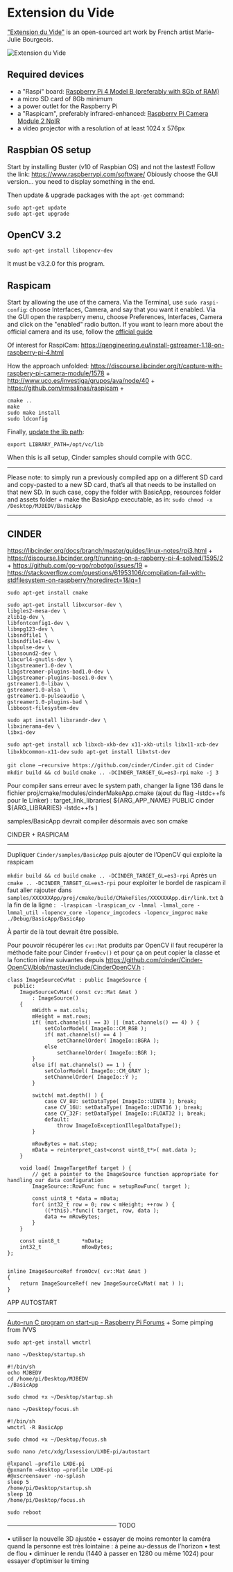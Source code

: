 # Extension du Vide
["Extension du Vide"](https://www.mariejuliebourgeois.fr/projets/extension-du-vide/) is an open-sourced art work by French artist Marie-Julie Bourgeois.

![Extension du Vide](https://www.mariejuliebourgeois.fr/wp-content/uploads/2021/10/EDV5.png)

## Required devices
* a "Raspi" board: [Raspberry Pi 4 Model B (preferably with 8Gb of RAM)](https://www.raspberrypi.com/products/raspberry-pi-4-model-b/)
* a micro SD card of 8Gb minimum
* a power outlet for the Raspberry Pi
* a "Raspicam", preferably infrared-enhanced: [Raspberry Pi Camera Module 2 NoIR](https://www.raspberrypi.com/products/pi-noir-camera-v2/)
* a video projector with a resolution of at least 1024 x 576px

## Raspbian OS setup

Start by installing Buster (v10 of Raspbian OS) and not the lastest! Follow the link: https://www.raspberrypi.com/software/
Obiously choose the GUI version… you need to display something in the end.

Then update & upgrade packages with the `apt-get` command:

```
sudo apt-get update
sudo apt-get upgrade
```

## OpenCV 3.2

`sudo apt-get install libopencv-dev`

It must be v3.2.0 for this program.

## Raspicam

Start by allowing the use of the camera. Via the Terminal, use `sudo raspi-config`: choose Interfaces, Camera, and say that you want it enabled. Via the GUI open the raspberry menu, choose Preferences, Interfaces, Camera and click on the "enabled" radio button.
If you want to learn more about the official camera and its use, follow the [official guide](https://projects.raspberrypi.org/en/projects/getting-started-with-picamera/2)

Of interest for RaspiCam:
https://qengineering.eu/install-gstreamer-1.18-on-raspberry-pi-4.html

How the approach unfolded:
https://discourse.libcinder.org/t/capture-with-raspbery-pi-camera-module/1578
+
http://www.uco.es/investiga/grupos/ava/node/40
+
https://github.com/rmsalinas/raspicam
+

```
cmake ..
make
sudo make install
sudo ldconfig   
```

Finally, [update the lib path](https://raspberrypi.stackexchange.com/questions/24394/raspicam-c-api-mmal-linking):

`export LIBRARY_PATH=/opt/vc/lib`

When this is all setup, Cinder samples should compile with GCC.



______________________________

Please note: to simply run a previously compiled app on a different SD card and copy-pasted to a new SD card, that’s all that needs to be installed on that new SD.
In such case, copy the folder with BasicApp, resources folder and assets folder + make the BasicApp executable, as in:
`sudo chmod -x /Desktop/MJBEDV/BasicApp`

______________________________



## CINDER

https://libcinder.org/docs/branch/master/guides/linux-notes/rpi3.html
+
https://discourse.libcinder.org/t/running-on-a-rapberry-pi-4-solved/1595/2
+
https://github.com/go-vgo/robotgo/issues/19
+
https://stackoverflow.com/questions/61953106/compilation-fail-with-stdfilesystem-on-raspberry?noredirect=1&lq=1


`sudo apt-get install cmake`

```
sudo apt-get install libxcursor-dev \
libgles2-mesa-dev \
zlib1g-dev \
libfontconfig1-dev \
libmpg123-dev \
libsndfile1 \
libsndfile1-dev \
libpulse-dev \
libasound2-dev \
libcurl4-gnutls-dev \
libgstreamer1.0-dev \
libgstreamer-plugins-bad1.0-dev \
libgstreamer-plugins-base1.0-dev \
gstreamer1.0-libav \
gstreamer1.0-alsa \
gstreamer1.0-pulseaudio \
gstreamer1.0-plugins-bad \
libboost-filesystem-dev
```

```
sudo apt install libxrandr-dev \
libxinerama-dev \
libxi-dev
```

`sudo apt-get install xcb libxcb-xkb-dev x11-xkb-utils libx11-xcb-dev libxkbcommon-x11-dev`
`sudo apt-get install libxtst-dev`

`git clone —recursive https://github.com/cinder/Cinder.git`
`cd Cinder`
`mkdir build && cd build`
`cmake .. -DCINDER_TARGET_GL=es3-rpi`
`make -j 3`


Pour compiler sans erreur avec le system path, changer la ligne 136 dans le fichier proj/cmake/modules/cinderMakeApp.cmake (ajout du flag -lstdc++fs pour le Linker) :
	target_link_libraries( ${ARG_APP_NAME} PUBLIC cinder ${ARG_LIBRARIES} -lstdc++fs )


samples/BasicApp devrait compiler désormais avec son cmake


CINDER + RASPICAM
_________________________________

Dupliquer `Cinder/samples/BasicApp` puis ajouter de l’OpenCV qui exploite la raspicam

`mkdir build && cd build`
`cmake .. -DCINDER_TARGET_GL=es3-rpi`
Après un `cmake .. -DCINDER_TARGET_GL=es3-rpi` pour exploiter le bordel de raspicam il faut aller rajouter dans `samples/XXXXXXApp/proj/cmake/build/CMakeFiles/XXXXXXApp.dir/link.txt` à  la fin de la ligne :
` -lraspicam -lraspicam_cv -lmmal -lmmal_core -lmmal_util -lopencv_core -lopencv_imgcodecs -lopencv_imgproc`
`make`
`./Debug/BasicApp/BasicApp`


À partir de là  tout devrait être possible.

Pour pouvoir récupérer les `cv::Mat` produits par OpenCV il faut recupérer la méthode faite pour Cinder `fromOcv()` et pour ça on peut copier la classe et la fonction inline suivantes depuis https://github.com/cinder/Cinder-OpenCV/blob/master/include/CinderOpenCV.h :

```
class ImageSourceCvMat : public ImageSource {
  public:
	ImageSourceCvMat( const cv::Mat &mat )
		: ImageSource()
	{
		mWidth = mat.cols;
		mHeight = mat.rows;
		if( (mat.channels() == 3) || (mat.channels() == 4) ) {
			setColorModel( ImageIo::CM_RGB );
			if( mat.channels() == 4 )
				setChannelOrder( ImageIo::BGRA );
			else
				setChannelOrder( ImageIo::BGR );
		}
		else if( mat.channels() == 1 ) {
			setColorModel( ImageIo::CM_GRAY );
			setChannelOrder( ImageIo::Y );
		}
		
		switch( mat.depth() ) {
			case CV_8U: setDataType( ImageIo::UINT8 ); break;
			case CV_16U: setDataType( ImageIo::UINT16 ); break;
			case CV_32F: setDataType( ImageIo::FLOAT32 ); break;
			default:
				throw ImageIoExceptionIllegalDataType();
		}

		mRowBytes = mat.step;
		mData = reinterpret_cast<const uint8_t*>( mat.data );
	}

	void load( ImageTargetRef target ) {
		// get a pointer to the ImageSource function appropriate for handling our data configuration
		ImageSource::RowFunc func = setupRowFunc( target );
		
		const uint8_t *data = mData;
		for( int32_t row = 0; row < mHeight; ++row ) {
			((*this).*func)( target, row, data );
			data += mRowBytes;
		}
	}
	
	const uint8_t		*mData;
	int32_t				mRowBytes;
};


inline ImageSourceRef fromOcv( cv::Mat &mat )
{
	return ImageSourceRef( new ImageSourceCvMat( mat ) );
}
```



APP AUTOSTART
______________________________

[Auto-run C program on start-up - Raspberry Pi Forums](https://forums.raspberrypi.com/viewtopic.php?t=126937)
+
Some pimping from IVVS

`sudo apt-get install wmctrl`

`nano ~/Desktop/startup.sh`

```
#!/bin/sh
echo MJBEDV
cd /home/pi/Desktop/MJBEDV
./BasicApp
```

`sudo chmod +x ~/Desktop/startup.sh`


`nano ~/Desktop/focus.sh`

```
#!/bin/sh
wmctrl -R BasicApp

sudo chmod +x ~/Desktop/focus.sh
```


`sudo nano /etc/xdg/lxsession/LXDE-pi/autostart`

```
@lxpanel —profile LXDE-pi
@pxmanfm —desktop —profile LXDE-pi
#@xscreensaver -no-splash
sleep 5
/home/pi/Desktop/startup.sh
sleep 10
/home/pi/Desktop/focus.sh
```

`sudo reboot`

——————————————————
TODO

• utiliser la nouvelle 3D ajustée
• essayer de moins remonter la caméra quand la personne est très lointaine : à peine au-dessus de l’horizon
• test de flou
• diminuer le rendu (1440 à passer en 1280 ou même 1024) pour essayer d’optimiser le timing 

